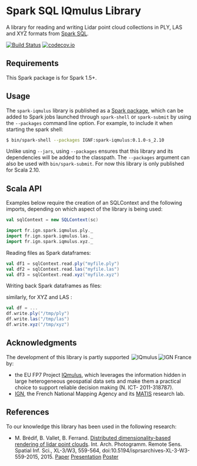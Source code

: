 # Spark SQL IQmulus Library

A library for reading and writing Lidar point cloud collections in PLY, LAS and XYZ formats from [Spark SQL](http://spark.apache.org/docs/latest/sql-programming-guide.html).

[![Build Status](https://travis-ci.org/IGNF/spark-iqmulus.svg?branch=master)](https://travis-ci.org/IGNF/spark-iqmulus)
[![codecov.io](http://codecov.io/github/IGNF/spark-iqmulus/coverage.svg?branch=master)](http://codecov.io/github/IGNF/spark-iqmulus?branch=master)

## Requirements

This Spark package is for Spark 1.5+.

## Usage

The `spark-iqmulus` library is published as a [Spark package](http://spark-packages.org/package/IGNF/spark-iqmulus
), which can be added to Spark jobs launched through `spark-shell` or `spark-submit` by using the `--packages` command line option. For example, to include it when starting the spark shell:

```sh
$ bin/spark-shell --packages IGNF:spark-iqmulus:0.1.0-s_2.10
```

Unlike using `--jars`, using `--packages` ensures that this library and its dependencies will be added to the classpath. The `--packages` argument can also be used with `bin/spark-submit`. For now this library is only published for Scala 2.10.

## Scala API

Examples below require the creation of an SQLContext and the following imports, depending on which aspect of the library is being used:
```scala
val sqlContext = new SQLContext(sc)

import fr.ign.spark.iqmulus.ply._
import fr.ign.spark.iqmulus.las._
import fr.ign.spark.iqmulus.xyz._
```

Reading files as Spark dataframes:

```scala
val df1 = sqlContext.read.ply("myfile.ply")
val df2 = sqlContext.read.las("myfile.las")
val df3 = sqlContext.read.xyz("myfile.xyz")
```

Writing back Spark dataframes as files:


similarly, for XYZ and LAS :
```scala
val df = ...
df.write.ply("/tmp/ply")
df.write.las("/tmp/las")
df.write.xyz("/tmp/xyz")
```

## Acknowledgments

[<img alt="IGN France" align="right" src="http://ign.fr/sites/all/themes/ign_portail/logo.png">](http://www.ign.fr)
[<img alt="IQmulus" align="right" src="http://iqmulus.eu/img/logo.svg">](http://iqmulus.eu)
The development of this library is partly supported by:
* the EU FP7 Project [IQmulus](http://iqmulus.eu), which leverages the information hidden in large heterogeneous geospatial data sets and make them a practical choice to support reliable decision making (N. ICT- 2011-318787).
* [IGN](http://www.ign.fr), the French National Mapping Agency and its [MATIS](http://recherche.ign.fr/labos/matis) research lab.

## References
To our knowledge this library has been used in the following research:

* M. Brédif, B. Vallet, B. Ferrand. [Distributed dimensionality-based rendering of lidar point clouds](http://www.int-arch-photogramm-remote-sens-spatial-inf-sci.net/XL-3-W3/559/2015/isprsarchives-XL-3-W3-559-2015.html). Int. Arch. Photogramm. Remote Sens. Spatial Inf. Sci., XL-3/W3, 559-564, doi:10.5194/isprsarchives-XL-3-W3-559-2015, 2015.
[Paper](http://www.int-arch-photogramm-remote-sens-spatial-inf-sci.net/XL-3-W3/559/2015/isprsarchives-XL-3-W3-559-2015.pdf)
[Presentation](http://www.isprs-geospatialweek2015.org/workshops/geobigdata/data/p16_presentation.pdf)
[Poster](http://www.isprs-geospatialweek2015.org/workshops/geobigdata/data/p16_poster.pdf)
